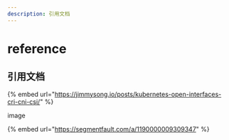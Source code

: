 ```yaml
---
description: 引用文档
---
```


# reference

## 引用文档

{% embed url="https://jimmysong.io/posts/kubernetes-open-interfaces-cri-cni-csi/" %}

image

{% embed url="https://segmentfault.com/a/1190000009309347" %}

